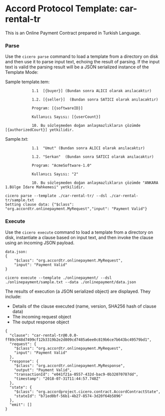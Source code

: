 
# Accord Protocol Template: car-rental-tr

This is an Online Payment Contract prepared in Turkish Language.

### Parse
Use the `cicero parse` command to load a template from a directory on disk and then use it to parse input text, echoing the result of parsing. If the input text is valid the parsing result will be a JSON serialized instance of the Template Mode:

Sample template.tem:

```
            1.1  [{buyer}] (Bundan sonra ALICI olarak anılacaktır)

            1.2. [{seller}]  (Bundan sonra SATICI olarak anılacaktır)

            Program: [{softwareID}]          

            Kullanıcı Sayısı: [{userCount}]

            10. Bu sözleşmeden doğan anlaşmazlıkların çözümde [{authorizedCourt}] yetkilidir.
```

Sample.txt:

```
            1.1  "Umut" (Bundan sonra ALICI olarak anılacaktır)

            1.2. "Serkan"  (Bundan sonra SATICI olarak anılacaktır)

            Program: "AcmeSoftware-1.0"          

            Kullanıcı Sayısı: "2" 

            10. Bu sözleşmeden doğan anlaşmazlıkların çözümde "ANKARA 1.Bölge İdare Mahkemesi" yetkilidir.
```

```
cicero parse --template ./car-rental-tr/ --dsl ./car-rental-tr/sample.txt
Setting clause data: {"$class": "org.accordtr.onlinepayment.MyRequest","input": "Payment Valid"}
```

### Execute
Use the `cicero execute` command to load a template from a directory on disk, instantiate a clause based on input text, and then invoke the clause using an incoming JSON payload.

```
data.json:
{
    "$class": "org.accordtr.onlinepayment.MyRequest",
    "input": "Payment Valid"
}
```

```
cicero execute --template ./onlinepayment/ --dsl ./onlinepayment/sample.txt --data ./onlinepayment/data.json 
```

The results of execution (a JSON serialized object) are displayed. They include:
* Details of the clause executed (name, version, SHA256 hash of clause data)
* The incoming request object
* The output response object

```
{
  "clause": "car-rental-tr@0.0.0-ff89c948d7499cf12b3319b2e2d809cd7485a6ee0c819b6ce7b643bc49579bd1",
  "request": {
    "$class": "org.accordtr.onlinepayment.MyRequest",
    "input": "Payment Valid"
  },
  "response": {
    "$class": "org.accordtr.onlinepayment.MyResponse",
    "output": "Payment Valid",
    "transactionId": "e041f21a-0557-432d-bac9-0b32070787dd",
    "timestamp": "2018-07-31T11:44:57.748Z"
  },
  "state": {
    "$class": "org.accordproject.cicero.contract.AccordContractState",
    "stateId": "b71ed0bf-56b1-4b27-8574-3d20f64b5896"
  },
  "emit": []
}
```
